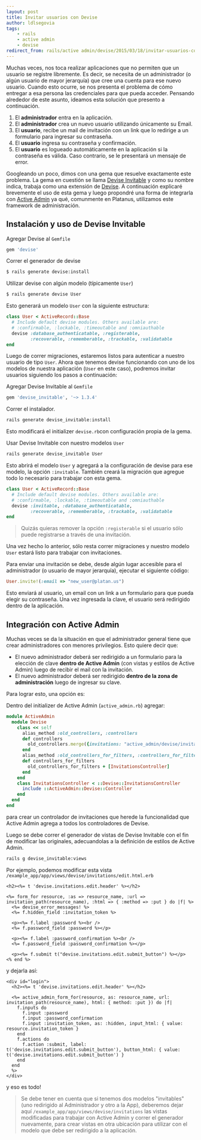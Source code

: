```yaml
---
layout: post
title: Invitar usuarios con Devise
author: ldlsegovia
tags:
    - rails
    - active admin
    - devise
redirect_from: rails/active admin/devise/2015/03/18/invitar-usuarios-con-devise.html
---
```


Muchas veces, nos toca realizar aplicaciones que no permiten que un usuario se registre libremente. Es decir, se necesita de un administrador (o algún usuario de mayor jerarquía) que cree una cuenta para ese nuevo usuario. Cuando esto ocurre, se nos presenta el problema de cómo entregar a esa persona las credenciales para que pueda acceder. Pensando alrededor de este asunto, ideamos esta solución que presento a continuación.

1. El **administrador** entra en la aplicación.
1. El **administrador** crea un nuevo usuario utilizando únicamente su Email.
1. El **usuario**, recibe un mail de invitación con un link que lo redirige a un formulario para ingresar su contraseña.
1. El **usuario** ingresa su contraseña y confirmación.
1. El **usuario** es logueado automáticamente en la aplicación si la contraseña es válida. Caso contrario, se le presentará un mensaje de error.

Googleando un poco, dimos con una gema que resuelve exactamente este problema. La gema en cuestión se llama [Devise Invitable](https://github.com/scambra/devise_invitable) y como su nombre indica, trabaja como una extensión de [Devise](https://github.com/plataformatec/devise). A continuación explicaré brevemente el uso de esta gema y luego propondré una forma de integrarla con [Active Admin](https://github.com/activeadmin/activeadmin) ya qué, comunmente en Platanus, utilizamos este framework de administración.

## Instalación y uso de Devise Invitable

Agregar Devise al `Gemfile`

```ruby
gem 'devise'
```
Correr el generador de devise

```bash
$ rails generate devise:install
```
Utilizar devise con algún modelo (típicamente `User`)

```bash
$ rails generate devise User
```
Esto generará un modelo `User` con la siguiente estructura:

```ruby
class User < ActiveRecord::Base
  # Include default devise modules. Others available are:
  # :confirmable, :lockable, :timeoutable and :omniauthable
  devise :database_authenticatable, :registerable,
         :recoverable, :rememberable, :trackable, :validatable
end
```
Luego de correr migraciones, estaremos listos para autenticar a nuestro usuario de tipo `User`.
Ahora que tenemos devise funcionando con uno de los modelos de nuestra aplicación (`User` en este caso), podremos invitar usuarios siguiendo los pasos a continuación:

Agregar Devise Invitable al `Gemfile`

```ruby
gem 'devise_invitable', '~> 1.3.4'
```

Correr el instalador.

```bash
rails generate devise_invitable:install
```
Esto modificará el initializer `devise.rb`con configuración propia de la gema.

Usar Devise Invitable con nuestro modelos `User`

```bash
rails generate devise_invitable User
```

Esto abrirá el modelo `User` y agregará a la configuración de devise para ese modelo, la opción `:invitable`. También creará la migración que agregue todo lo necesario para trabajar con esta gema.

```ruby
class User < ActiveRecord::Base
  # Include default devise modules. Others available are:
  # :confirmable, :lockable, :timeoutable and :omniauthable
  devise :invitable, :database_authenticatable,
         :recoverable, :rememberable, :trackable, :validatable
end
```
> Quizás quieras remover la opción `:registerable` si el usuario sólo puede registrarse a través de una invitación.

Una vez hecho lo anterior, sólo resta correr migraciones y nuestro modelo `User` estará listo para trabajar con invitaciones.

Para enviar una invitación se debe, desde algún lugar accesible para el administrador (o usuario de mayor jerarquía), ejecutar el siguiente código:

```ruby
User.invite!(:email => "new_user@platan.us")
```
Esto enviará al usuario, un email con un link a un formulario para que pueda elegir su contraseña. Una vez ingresada la clave, el usuario será redirigido dentro de la aplicación.

## Integración con Active Admin

Muchas veces se da la situación en que el administrador general tiene que crear administradores con menores privilegios. Esto quiere decir que:

* El nuevo administrador deberá ser redirigido a un formulario para la elección de clave **dentro de Active Admin** (con vistas y estilos de Active Admin) luego de recibir el mail con la invitación.
* El nuevo administrador deberá ser redirigido **dentro de la zona de administración** luego de ingresar su clave.

Para lograr esto, una opción es:

Dentro del initializer de Active Admin (`active_admin.rb`) agregar:

```ruby
module ActiveAdmin
  module Devise
    class << self
      alias_method :old_controllers, :controllers
      def controllers
        old_controllers.merge({invitations: "active_admin/devise/invitations"})
      end
      alias_method :old_controllers_for_filters, :controllers_for_filters
      def controllers_for_filters
        old_controllers_for_filters + [InvitationsController]
      end
    end
    class InvitationsController < ::Devise::InvitationsController
      include ::ActiveAdmin::Devise::Controller
    end
  end
end
```
para crear un controlador de invitaciones que herede la funcionalidad que Active Admin agrega a todos los controladores de Devise.

Luego se debe correr el generador de vistas de Devise Invitable con el fin de modificar las originales, adecuandolas a la definición de estilos de Active Admin.

```bash
rails g devise_invitable:views
```

Por ejemplo, podemos modificar esta vista `/example_app/app/views/devise/invitations/edit.html.erb`

```erb
<h2><%= t 'devise.invitations.edit.header' %></h2>

<%= form_for resource, :as => resource_name, :url => invitation_path(resource_name), :html => { :method => :put } do |f| %>
  <%= devise_error_messages! %>
  <%= f.hidden_field :invitation_token %>

  <p><%= f.label :password %><br />
  <%= f.password_field :password %></p>

  <p><%= f.label :password_confirmation %><br />
  <%= f.password_field :password_confirmation %></p>

  <p><%= f.submit t("devise.invitations.edit.submit_button") %></p>
<% end %>
```

y dejarla así:

```erb
<div id="login">
  <h2><%= t 'devise.invitations.edit.header' %></h2>

  <%= active_admin_form_for(resource, as: resource_name, url: invitation_path(resource_name), html: { method: :put }) do |f|
    f.inputs do
      f.input :password
      f.input :password_confirmation
      f.input :invitation_token, as: :hidden, input_html: { value: resource.invitation_token }
    end
    f.actions do
      f.action :submit, label: t('devise.invitations.edit.submit_button'), button_html: { value: t('devise.invitations.edit.submit_button') }
    end
  end
  %>
</div>
```

y eso es todo!

> Se debe tener en cuenta que si tenemos dos modelos "invitables" (uno redirigido al Administrador y otro a la App), deberemos dejar aquí `/example_app/app/views/devise/invitations` las vistas modificadas para trabajar con Active Admin y correr el generador nuevamente, para crear vistas en otra ubicación para utilizar con el modelo que debe ser redirigido a la aplicación.

